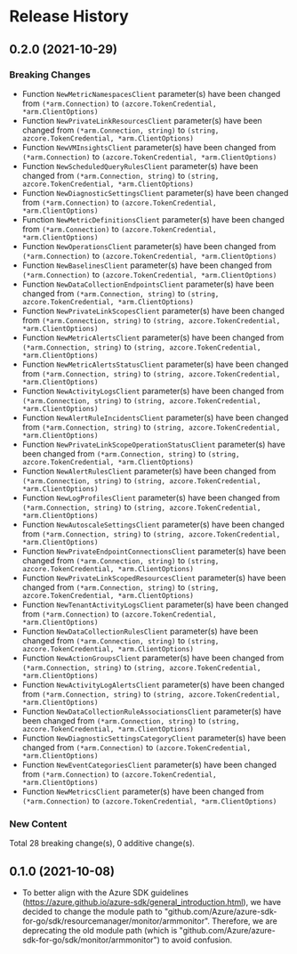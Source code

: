 # Release History

## 0.2.0 (2021-10-29)
### Breaking Changes

- Function `NewMetricNamespacesClient` parameter(s) have been changed from `(*arm.Connection)` to `(azcore.TokenCredential, *arm.ClientOptions)`
- Function `NewPrivateLinkResourcesClient` parameter(s) have been changed from `(*arm.Connection, string)` to `(string, azcore.TokenCredential, *arm.ClientOptions)`
- Function `NewVMInsightsClient` parameter(s) have been changed from `(*arm.Connection)` to `(azcore.TokenCredential, *arm.ClientOptions)`
- Function `NewScheduledQueryRulesClient` parameter(s) have been changed from `(*arm.Connection, string)` to `(string, azcore.TokenCredential, *arm.ClientOptions)`
- Function `NewDiagnosticSettingsClient` parameter(s) have been changed from `(*arm.Connection)` to `(azcore.TokenCredential, *arm.ClientOptions)`
- Function `NewMetricDefinitionsClient` parameter(s) have been changed from `(*arm.Connection)` to `(azcore.TokenCredential, *arm.ClientOptions)`
- Function `NewOperationsClient` parameter(s) have been changed from `(*arm.Connection)` to `(azcore.TokenCredential, *arm.ClientOptions)`
- Function `NewBaselinesClient` parameter(s) have been changed from `(*arm.Connection)` to `(azcore.TokenCredential, *arm.ClientOptions)`
- Function `NewDataCollectionEndpointsClient` parameter(s) have been changed from `(*arm.Connection, string)` to `(string, azcore.TokenCredential, *arm.ClientOptions)`
- Function `NewPrivateLinkScopesClient` parameter(s) have been changed from `(*arm.Connection, string)` to `(string, azcore.TokenCredential, *arm.ClientOptions)`
- Function `NewMetricAlertsClient` parameter(s) have been changed from `(*arm.Connection, string)` to `(string, azcore.TokenCredential, *arm.ClientOptions)`
- Function `NewMetricAlertsStatusClient` parameter(s) have been changed from `(*arm.Connection, string)` to `(string, azcore.TokenCredential, *arm.ClientOptions)`
- Function `NewActivityLogsClient` parameter(s) have been changed from `(*arm.Connection, string)` to `(string, azcore.TokenCredential, *arm.ClientOptions)`
- Function `NewAlertRuleIncidentsClient` parameter(s) have been changed from `(*arm.Connection, string)` to `(string, azcore.TokenCredential, *arm.ClientOptions)`
- Function `NewPrivateLinkScopeOperationStatusClient` parameter(s) have been changed from `(*arm.Connection, string)` to `(string, azcore.TokenCredential, *arm.ClientOptions)`
- Function `NewAlertRulesClient` parameter(s) have been changed from `(*arm.Connection, string)` to `(string, azcore.TokenCredential, *arm.ClientOptions)`
- Function `NewLogProfilesClient` parameter(s) have been changed from `(*arm.Connection, string)` to `(string, azcore.TokenCredential, *arm.ClientOptions)`
- Function `NewAutoscaleSettingsClient` parameter(s) have been changed from `(*arm.Connection, string)` to `(string, azcore.TokenCredential, *arm.ClientOptions)`
- Function `NewPrivateEndpointConnectionsClient` parameter(s) have been changed from `(*arm.Connection, string)` to `(string, azcore.TokenCredential, *arm.ClientOptions)`
- Function `NewPrivateLinkScopedResourcesClient` parameter(s) have been changed from `(*arm.Connection, string)` to `(string, azcore.TokenCredential, *arm.ClientOptions)`
- Function `NewTenantActivityLogsClient` parameter(s) have been changed from `(*arm.Connection)` to `(azcore.TokenCredential, *arm.ClientOptions)`
- Function `NewDataCollectionRulesClient` parameter(s) have been changed from `(*arm.Connection, string)` to `(string, azcore.TokenCredential, *arm.ClientOptions)`
- Function `NewActionGroupsClient` parameter(s) have been changed from `(*arm.Connection, string)` to `(string, azcore.TokenCredential, *arm.ClientOptions)`
- Function `NewActivityLogAlertsClient` parameter(s) have been changed from `(*arm.Connection, string)` to `(string, azcore.TokenCredential, *arm.ClientOptions)`
- Function `NewDataCollectionRuleAssociationsClient` parameter(s) have been changed from `(*arm.Connection, string)` to `(string, azcore.TokenCredential, *arm.ClientOptions)`
- Function `NewDiagnosticSettingsCategoryClient` parameter(s) have been changed from `(*arm.Connection)` to `(azcore.TokenCredential, *arm.ClientOptions)`
- Function `NewEventCategoriesClient` parameter(s) have been changed from `(*arm.Connection)` to `(azcore.TokenCredential, *arm.ClientOptions)`
- Function `NewMetricsClient` parameter(s) have been changed from `(*arm.Connection)` to `(azcore.TokenCredential, *arm.ClientOptions)`

### New Content


Total 28 breaking change(s), 0 additive change(s).


## 0.1.0 (2021-10-08)
- To better align with the Azure SDK guidelines (https://azure.github.io/azure-sdk/general_introduction.html), we have decided to change the module path to "github.com/Azure/azure-sdk-for-go/sdk/resourcemanager/monitor/armmonitor". Therefore, we are deprecating the old module path (which is "github.com/Azure/azure-sdk-for-go/sdk/monitor/armmonitor") to avoid confusion.